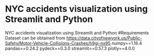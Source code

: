 # NYC accidents visualization using Streamlit and Python
 NYC accidents visualization using Streamlit and Python
#Requirements
Dataset can be obtained from https://data.cityofnewyork.us/Public-Safety/Motor-Vehicle-Collisions-Crashes/h9gi-nx95
numpy==1.16.4
pandas==0.24.2
pydeck==0.3.0
streamlit==0.57.3
plotly==4.0.0

